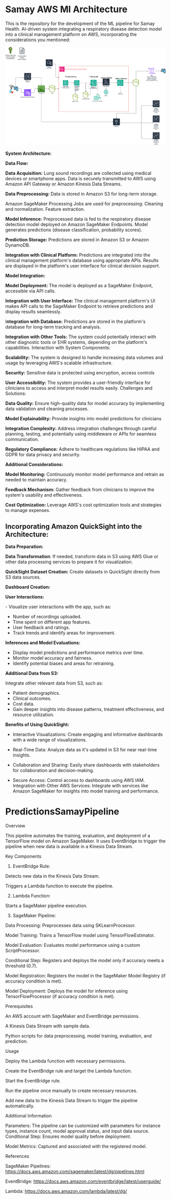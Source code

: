 # Samay AWS Ml Architecture
This is the repository for the development of the ML pipeline for Samay Health.
AI-driven system integrating a respiratory disease detection model into a clinical management platform on AWS, incorporating the considerations you mentioned:


![Arquitectura](https://github.com/edsteca/samay-pipeline-ml-aws/blob/main/arquitectura.png)

**System Architecture:**

**Data Flow:**

**Data Acquisition:**
Lung sound recordings are collected using medical devices or smartphone apps.
Data is securely transmitted to AWS using Amazon API Gateway or Amazon Kinesis Data Streams.

**Data Preprocessing:**
Data is stored in Amazon S3 for long-term storage.

Amazon SageMaker Processing Jobs are used for preprocessing:
Cleaning and normalization.
Feature extraction.

**Model Inference:**
Preprocessed data is fed to the respiratory disease detection model deployed on Amazon SageMaker Endpoints.
Model generates predictions (disease classification, probability scores).

**Prediction Storage:**
Predictions are stored in Amazon S3 or Amazon DynamoDB.

**Integration with Clinical Platform:**
Predictions are integrated into the clinical management platform's database using appropriate APIs.
Results are displayed in the platform's user interface for clinical decision support.

**Model Integration:**

**Model Deployment:** The model is deployed as a SageMaker Endpoint, accessible via API calls.

**Integration with User Interface:** The clinical management platform's UI makes API calls to the SageMaker Endpoint to retrieve predictions and display results seamlessly.

I**ntegration with Database:** Predictions are stored in the platform's database for long-term tracking and analysis.

**Integration with Other Tools:** The system could potentially interact with other diagnostic tools or EHR systems, depending on the platform's capabilities.
Interaction with System Components:

**Scalability:** The system is designed to handle increasing data volumes and usage by leveraging AWS's scalable infrastructure.

**Security:** Sensitive data is protected using encryption, access controls

**User Accessibility:** The system provides a user-friendly interface for clinicians to access and interpret model results easily.
Challenges and Solutions:

**Data Quality:** Ensure high-quality data for model accuracy by implementing data validation and cleaning processes.

**Model Explainability:** Provide insights into model predictions for clinicians

**Integration Complexity:** Address integration challenges through careful planning, testing, and potentially using middleware or APIs for seamless communication.

**Regulatory Compliance:** Adhere to healthcare regulations like HIPAA and GDPR for data privacy and security.

**Additional Considerations:**

**Model Monitoring:** Continuously monitor model performance and retrain as needed to maintain accuracy.

**Feedback Mechanism:** Gather feedback from clinicians to improve the system's usability and effectiveness.

**Cost Optimization:** Leverage AWS's cost optimization tools and strategies to manage expenses.

## Incorporating Amazon QuickSight into the Architecture:

**Data Preparation:**

**Data Transformation**: If needed, transform data in S3 using AWS Glue or other data processing services to prepare it for visualization.

**QuickSight Dataset Creation:** Create datasets in QuickSight directly from S3 data sources.

**Dashboard Creation:**

**User Interactions:**

- Visualize user interactions with the app, such as:
- Number of recordings uploaded.
- Time spent on different app features.
- User feedback and ratings.
- Track trends and identify areas for improvement.

**Inferences and Model Evaluations:**

- Display model predictions and performance metrics over time.
- Monitor model accuracy and fairness.
- Identify potential biases and areas for retraining.

**Additional Data from S3:**

Integrate other relevant data from S3, such as:

- Patient demographics.
- Clinical outcomes.
- Cost data.
- Gain deeper insights into disease patterns, treatment effectiveness, and resource utilization.

**Benefits of Using QuickSight:**

- Interactive Visualizations: Create engaging and informative dashboards with a wide range of visualizations.

- Real-Time Data: Analyze data as it's updated in S3 for near real-time insights.

- Collaboration and Sharing: Easily share dashboards with stakeholders for collaboration and decision-making.

- Secure Access: Control access to dashboards using AWS IAM.
Integration with Other AWS Services: Integrate with services like Amazon SageMaker for insights into model training and performance.


# PredictionsSamayPipeline

Overview

This pipeline automates the training, evaluation, and deployment of a TensorFlow model on Amazon SageMaker. It uses EventBridge to trigger the pipeline when new data is available in a Kinesis Data Stream.

Key Components

1. EventBridge Rule:

Detects new data in the Kinesis Data Stream.

Triggers a Lambda function to execute the pipeline.

2. Lambda Function:

Starts a SageMaker pipeline execution.

3. SageMaker Pipeline:

Data Processing: Preprocesses data using SKLearnProcessor.

Model Training: Trains a TensorFlow model using TensorFlowEstimator.

Model Evaluation: Evaluates model performance using a custom ScriptProcessor.

Conditional Step: Registers and deploys the model only if accuracy meets a threshold (0.7).

Model Registration: Registers the model in the SageMaker Model Registry (if accuracy condition is met).

Model Deployment: Deploys the model for inference using TensorFlowProcessor (if accuracy condition is met).

Prerequisites

An AWS account with SageMaker and EventBridge permissions.

A Kinesis Data Stream with sample data.

Python scripts for data preprocessing, model training, evaluation, and prediction.

Usage

Deploy the Lambda function with necessary permissions.

Create the EventBridge rule and target the Lambda function.

Start the EventBridge rule.

Run the pipeline once manually to create necessary resources.

Add new data to the Kinesis Data Stream to trigger the pipeline automatically.

Additional Information

Parameters: The pipeline can be customized with parameters for instance types, instance count, model approval status, and input data source.
Conditional Step: Ensures model quality before deployment.

Model Metrics: Captured and associated with the registered model.

References

SageMaker Pipelines: https://docs.aws.amazon.com/sagemaker/latest/dg/pipelines.html

EventBridge: https://docs.aws.amazon.com/eventbridge/latest/userguide/

Lambda: https://docs.aws.amazon.com/lambda/latest/dg/
